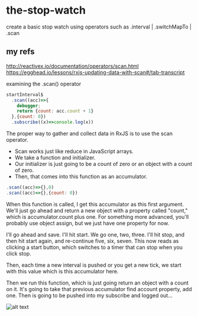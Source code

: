# the-stop-watch
create a basic stop watch using operators such as .interval | .switchMapTo | .scan

## my refs
http://reactivex.io/documentation/operators/scan.html  
https://egghead.io/lessons/rxjs-updating-data-with-scan#/tab-transcript

examining the .scan() operator
```js
startInterval$
  .scan((acc)=>{
    debugger;
    return {count: acc.count + 1}
  },{count: 0})
  .subscribe((x)=>console.log(x))
  ```
  
The proper way to gather and collect data in RxJS is to use the scan operator.

+ Scan works just like reduce in JavaScript arrays.  
+ We take a function and initializer.  
+ Our initializer is just going to be a count of zero or an object with a count of zero.  
+ Then, that comes into this function as an accumulator.  
```js
.scan((acc)=>{},0)
.scan((acc)=>{},{count: 0})
```


When this function is called, I get this accumulator as this first argument. We'll just go ahead and return a new object with a property called "count," which is accumulator.count plus one. For something more advanced, you'll probably use object assign, but we just have one property for now.

I'll go ahead and save. I'll hit start. We go one, two, three. I'll hit stop, and then hit start again, and re-continue five, six, seven. This now reads as clicking a start button, which switches to a timer that can stop when you click stop.

Then, each time a new interval is pushed or you get a new tick, we start with this value which is this accumulator here.

Then we run this function, which is just going return an object with a count on it. It's going to take that previous accumulator find account property, add one. Then is going to be pushed into my subscribe and logged out...

![alt text](http://reactivex.io/documentation/operators/images/scanSeed.js.png)
